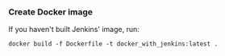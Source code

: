 ### Create Docker image

If you haven't built Jenkins' image, run:
```
docker build -f Dockerfile -t docker_with_jenkins:latest .
```

